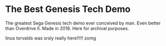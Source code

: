 # The Best Genesis Tech Demo

The greatest Sega Genesis tech demo ever conceived by man. Even better than Overdrive II. Made in 2018. Here for archival purposes.


linus torvalds was srsly really here!!!!! zomg

